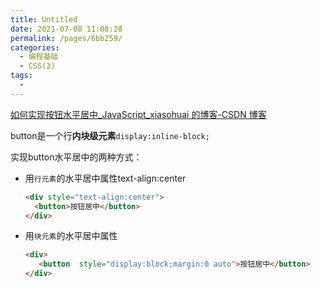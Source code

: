 ```yaml
---
title: Untitled
date: 2021-07-08 11:08:28
permalink: /pages/6bb259/
categories:
  - 编程基础
  - CSS(3)
tags:
  - 
---
```


[如何实现按钮水平居中\_JavaScript_xiasohuai 的博客-CSDN 博客](https://blog.csdn.net/xiasohuai/article/details/80613404)

button是一个行**内块级元素**`display:inline-block;`

实现button水平居中的两种方式：

- 用`行元素`的水平居中属性text-align:center

  ```html
  <div style="text-align:center">
    <button>按钮居中</button>                     
  </div>
  ```

- 用`块元素`的水平居中属性

  ```html
  <div>   
     <button  style="display:block;margin:0 auto">按钮居中</button>                      
  </div>
  ```
